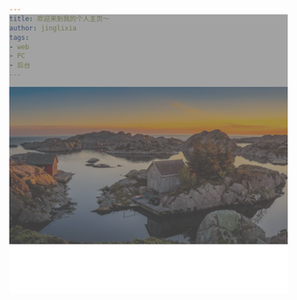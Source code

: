 ```yaml
---
title: 欢迎来到我的个人主页～
author: jinglixia
tags:
- web
- PC
- 后台
---
```

<div style="width: 100%; height: 100%;">
    <div style="width: 100%; height: 100%;">
        <img src="./../../../images/deskopimg.jpg" alt="background"/>
        <div style="width: 100%;height: 416px;opacity: 0.6;float: left;margin-top: -418px;background: rgb(102, 102, 102);"></div>
    </div>
    <iframe id="frame" frameborder="no" border="0" marginwidth="0" marginheight="0" width="100%" height=86 src="//music.163.com/outchain/player?type=2&id=2015541572&auto=1&muted=muted&height=66"></iframe>
</div>